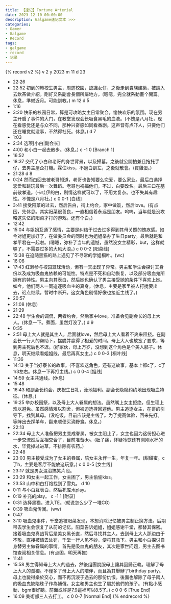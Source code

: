```yaml
---
title: 【速记】Fortune Arterial
date: 2023-12-10 00:00:00
description: Galgame速记文本 >>> 
categories:
- Gamer
- Galgame
- Record
tags:
- galgame
- record
- 记录
---
```


{% record v2 %}
v 2
y 2023
m 11
d 23
- 22:26
- 22:52
初到的轉校生男主，周遊校園，認識女仔，之後走到貴族建築，被請入去飲茶做介紹。剛好又系副會長個所屬地方。(嗯嗯，完全就系動畫个開篇。休息，準備近月。可能訓教。)
m 12
d 5
- 1:16
- 3:20
快乐的校园日常，算是可攻略女主日常聚会。愉快欢乐的氛围。现在男主开启了事件的大门，在教堂发现会长吸食黑毛的血液。(不愧是八月社，现在看感觉还是与众不同，那种兴奋感如同看番剧。这声音有点吓人，只要他们还在睡觉就没事，不然得社死。休息。)
d 7
- 1:03
- 2:34
选项[小白|副会长]
- 4:00
和小白一起去散步。(休息。)
c -1 0 [Branch 1]
- 16:52
- 18:37
交代了小白和老哥的身世背景，以及掃墓。之後就公開拍兼且拖托手仔，去男主屋企打機。霖住kiss，不過白訓左，之後就散會。(買雞蛋。)
- 21:28
d 8
- 0:24
然而白回去被老哥知道，老哥也告知要么恋爱，要么家业。最后白选择恋爱和跳玩最后一次舞蹈。老哥也祝福他们，不过，白要改名。最后三口在墓前敬孝道。(卡哇伊的白，剧情这样就可以了，不用太复杂。也不失其有趣性。不愧是八月社。)
c 0 0-1 [白线]
- 3:41
接受阳菜的过去，然后告白，街上约会，家中做饭，然后love。(有点困，先休息。其实阳菜很善良，一直相信着永远是朋友。呜呜，当年就是没攻略这失忆的阳菜才打的游戏。还有个白。)
- 12:42
- 15:04
与姐姐互通了感情，主要是纠结于过去过多得到其母关照的愧疚感。如今对姐更加好了，在做委员会的同时也为姐姐举办了生日party。最后就是和孝平君在一起啦。(嗯嗯，弥补了当年的遗憾，虽然没女主精彩，but，这样就够了，不需要过多的大风大浪。)
c 0 0-2 [阳菜线]
- 15:38
在追随黑猫的路上遇见了不寻常的学姐桐叶。(wc)
- 16:06
- 17:43
红濑参与校园篮球活动，但有一天出现了异常。男主和学生会探讨其身份以及成为吸血鬼依赖的可能性。特点是不死和自动恢复，以及部分吸血鬼所拥有的特性。男主向其表白，然后她也确认了男主接受她的条件下喜欢上她。如今，他们两人一同追逐吸血主的真身。(休息，主要是家里被人打搅要出去，迟点继续，暂时中断开。这女角色剧情好像也接近主线了。)
- 20:57
- 21:08
(休息)
- 21:29
- 22:48
学生会的调侃，两者约会，然后家中love。准备会见副会长的母上大人。(休息一下。煮面，虽然灯没了。)
d 9
- 0:35
- 2:51
母上大人就是其主人，后面就love，然后母上大人看着不爽来阻挠。在副会长一行人的帮助下，摆脱并赢得了相爱的时间。母上大人也放宽了要求，等到男主死后也不迟。(好家伙，母上万岁，没想到这个角色是个美人胚子。休息，明天继续看姐姐线，最后再真女主。)
c 0 0-3 [桐叶线]
- 11:36
- 14:13
关于当好寮长的故事。(不喜欢这角色，还有这故事，基本上都c了，c了1/3左右。休息一下再打主线。)
c 0 0-4 [姐线]
- 14:59
女主共通线。(休息)
- 15:48
- 16:43
和副会长约会，庆祝生日礼，泳池福利。副会长隐隐约约地出现吸血特征。(休息。)
- 19:25
举办校园祭，以及母上大人眷属的想法。虽然嘴上女主拒绝，但生理上难以避免。虽然感情难以割舍，但被迫选择回避他。男主追逐女主，在哥的引导下，找到其母。(没吃饭，目前应该是主线了。为了提高体验，回来先打。等阵出去踩单车，翻来顺便买滴野食。休息。)
- 22:13
- 22:34
母上大人准备把男主变成眷属，被女主阻止了，女主也因为这份担心进一步交流然后互相交合了，目前准备do。(肚子痛，怀疑冷饮还有刚刚水杯的水，毕竟掉过进草，不排除有农药。)
- 22:48
- 23:03
男主接受成为了女主的眷属，陪女主永伴一生，年复一年。(甜甜蜜。c了h，主要是客厅不能放这玩意。)
c 0 0-5 [女主线]
- 23:17
就是男女混浴搞笑片段。
- 23:29
和女主一起工作，女主困了，男主偷偷kiss。
- 23:53
山中和白打炮找到了雪丸。
d 10
- 0:11
与小白互表白，然后死库水play。
- 0:19
补充的play。
c -1 1 [附录]
- 0:31
选择黑猫。进入TE。(就说怎么少了一堆CG)
- 0:39
吸血鬼传闻。(ww)
- 0:47
- 3:10
吸血鬼事件，千堂追被阳菜发现，本想消除记忆被男主制止换方法。后期带去学生会恢复了从前的记忆。阳菜告诉姐姐，姐姐感谢千堂，都替其保密。接着吸血鬼真凶背后是美女黑长直，然后寻找其主人。去到母上大人那边由于不敬，直接被请去处罚，千堂一行人见不妙，便将其救下。男主和小白探讨自身替男主做眷属的事情。首先是吸血鬼的朋友，其次是家世问题，男主去图书馆查阅相关信息。(有点困，明天再推)
- 11:41
- 15:58
男主得知母上大人的過去，然後组團說服母上讓其回歸正軌。理解了母上大人的孤獨。不僅多了母上大人的陪伴，而且為其舉辦了birthday party。母上也變得樂於交心，而不再沉浸于過去的那份仇恨。後面也解除了母子兩人的吸血鬼缺陷珠子作為補償。女主和男主也生了屬於他們的孩子。(有點小感動，bgm很好聽。前面或許是7.9這裡可以8.5了。)
c 0 0-6 [True End]
- 16:09
美術部三人去打工。
c 0 0-7 [Normal End]
{% endrecord %}